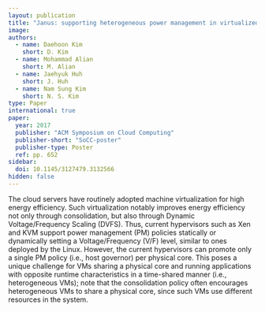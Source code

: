 ```yaml
---
layout: publication
title: "Janus: supporting heterogeneous power management in virtualized environments"
image:
authors:
  - name: Daehoon Kim
    short: D. Kim
  - name: Mohammad Alian
    short: M. Alian
  - name: Jaehyuk Huh
    short: J. Huh
  - name: Nam Sung Kim
    short: N. S. Kim
type: Paper
international: true
paper:
  year: 2017
  publisher: "ACM Symposium on Cloud Computing"
  publisher-short: "SoCC-poster"
  publisher-type: Poster
  ref: pp. 652
sidebar:
  doi: 10.1145/3127479.3132566
hidden: false
---
```


The cloud servers have routinely adopted machine virtualization for high energy efficiency. Such virtualization notably improves energy efficiency not only through consolidation, but also through Dynamic Voltage/Frequency Scaling (DVFS). Thus, current hypervisors such as Xen and KVM support power management (PM) policies statically or dynamically setting a Voltage/Frequency (V/F) level, similar to ones deployed by the Linux. However, the current hypervisors can promote only a single PM policy (i.e., host governor) per physical core. This poses a unique challenge for VMs sharing a physical core and running applications with opposite runtime characteristics in a time-shared manner (i.e., heterogeneous VMs); note that the consolidation policy often encourages heterogeneous VMs to share a physical core, since such VMs use different resources in the system.